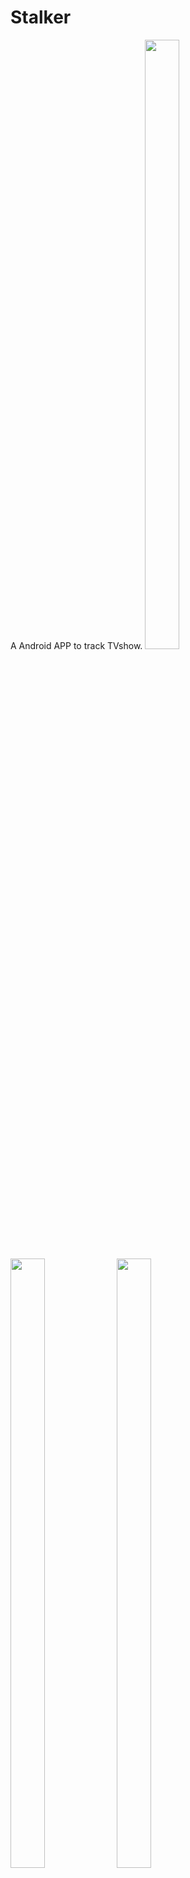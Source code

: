 # Stalker
A Android APP to track TVshow.
<img src="https://github.com/SorryChen/Stalker/blob/master/screenshots/1.jpg" width="33%" height="50%" />
<img src="https://github.com/SorryChen/Stalker/blob/master/screenshots/2.jpg" width="33%" height="50%" />
<img src="https://github.com/SorryChen/Stalker/blob/master/screenshots/3.jpg" width="33%" height="50%" />
